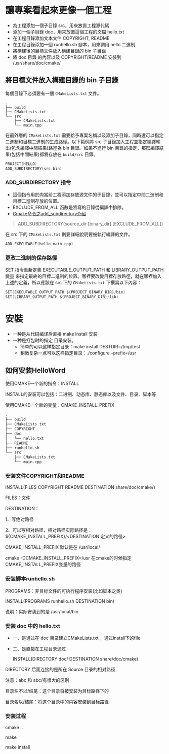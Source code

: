 # 讓專案看起來更像一個工程

- 為工程添加一個子目錄 src，用來放置工程源代碼
- 添加一個子目錄 doc，用來放置這個工程的文檔 hello.txt
- 在工程目錄添加文本文件 COPYRIGHT, README
- 在工程目錄添加一個 runhello.sh 腳本，用來調用 hello 二進制
- 將構建後的目標文件放入構建目錄的 bin 子目錄
- 將 doc 目錄 的內容以及 COPYRIGHT/README 安裝到 /usr/share/doc/cmake/

## 將目標文件放入構建目錄的 bin 子目錄
每個目錄下必須要有一個 `CMakeLists.txt` 文件。

```
.
├── build
├── CMakeLists.txt
└── src
    ├── CMakeLists.txt
    └── main.cpp
```

在最外層的 `CMakeLists.txt` 需要給予專案名稱以及添加子目錄，同時還可以指定二進制和目標二進制的生成路徑。以下範例將 src 子目錄加入工程並指定編譯輸出(包含編譯中間結果)路徑為 bin 目錄。如果不進行 bin 目錄的指定，那麼編譯結果(包括中間結果)都將存放在 `build/src` 目錄。

```c
PROJECT(HELLO)
ADD_SUBDIRECTORY(src bin)
```

### ADD_SUBDIRECTORY 指令
- 這個指令用於向當前工程添加存放源文件的子目錄，並可以指定中間二進制和目標二進制存放的位置。
- EXCLUDE_FROM_ALL 函數是將寫的目錄從編譯中排除。
- [Cmake命令之add_subdirectory介绍](https://www.jianshu.com/p/07acea4e86a3)

> ADD_SUBDIRECTORY(source_dir [binary_dir] [EXCLUDE_FROM_ALL])

在 src 下的 `CMakeLists.txt` 則要詳細說明要被執行編譯的文件。

```c
ADD_EXECUTABLE(hello main.cpp)
```

### 更改二進制的保存路徑
SET 指令重新定義 EXECUTABLE_OUTPUT_PATH 和 LIBRARY_OUTPUT_PATH 變量 來指定最終的目標二進制的位置。哪裡要改變目標存放路徑，就在哪裡加入上述的定義，所以應該在 src 下的 `CMakeLists.txt` 下撰寫以下內容：

```c
SET(EXECUTABLE_OUTPUT_PATH ${PROJECT_BINARY_DIR}/bin)
SET(LIBRARY_OUTPUT_PATH ${PROJECT_BINARY_DIR}/lib)
```

# 安裝

- 一种是从代码编译后直接 make install 安装
- 一种是打包时的指定 目录安装。
    - 简单的可以这样指定目录：make install DESTDIR=/tmp/test
    - 稍微复杂一点可以这样指定目录：./configure –prefix=/usr

## 如何安装HelloWord

使用CMAKE一个新的指令：INSTALL

INSTALL的安装可以包括：二进制、动态库、静态库以及文件、目录、脚本等

使用CMAKE一个新的变量：CMAKE_INSTALL_PREFIX

```c
.
├── build
├── CMakeLists.txt
├── COPYRIGHT
├── doc
│   └── hello.txt
├── README
├── runhello.sh
└── src
    ├── CMakeLists.txt
    └── main.cpp
```

### 安装文件COPYRIGHT和README

INSTALL(FILES COPYRIGHT README DESTINATION share/doc/cmake/)

FILES：文件

DESTINATION：

1、写绝对路径

2、可以写相对路径，相对路径实际路径是：${CMAKE_INSTALL_PREFIX}/<DESTINATION 定义的路径>

CMAKE_INSTALL_PREFIX  默认是在 /usr/local/

cmake -DCMAKE_INSTALL_PREFIX=/usr    在cmake的时候指定CMAKE_INSTALL_PREFIX变量的路径

### 安装脚本runhello.sh

PROGRAMS：非目标文件的可执行程序安装(比如脚本之类)

INSTALL(PROGRAMS runhello.sh DESTINATION bin)

说明：实际安装到的是 /usr/local/bin

### 安装 doc 中的 hello.txt

- 一、是通过在 doc 目录建立CMakeLists.txt ，通过install下的file
- 二、是直接在工程目录通过
    
     INSTALL(DIRECTORY doc/ DESTINATION share/doc/cmake)
    

DIRECTORY 后面连接的是所在 Source 目录的相对路径

注意：abc 和 abc/有很大的区别

目录名不以/结尾：这个目录将被安装为目标路径下的

目录名以/结尾：将这个目录中的内容安装到目标路径

### 安装过程

cmake ..

make

make install